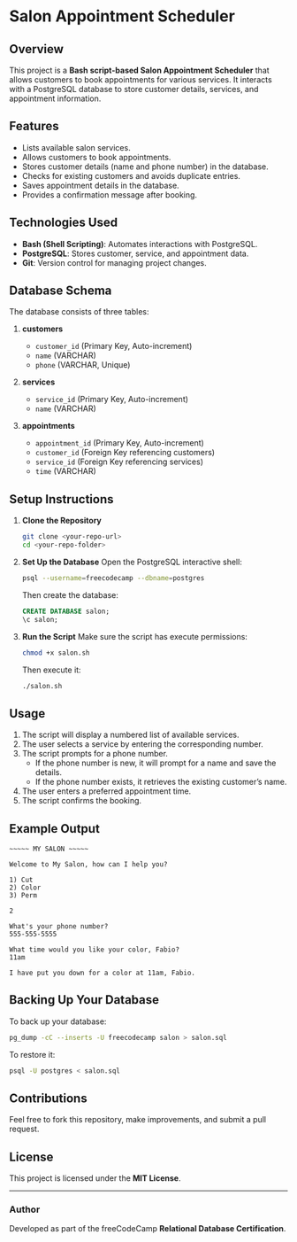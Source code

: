 # Salon Appointment Scheduler

## Overview
This project is a **Bash script-based Salon Appointment Scheduler** that allows customers to book appointments for various services. It interacts with a PostgreSQL database to store customer details, services, and appointment information.

## Features
- Lists available salon services.
- Allows customers to book appointments.
- Stores customer details (name and phone number) in the database.
- Checks for existing customers and avoids duplicate entries.
- Saves appointment details in the database.
- Provides a confirmation message after booking.

## Technologies Used
- **Bash (Shell Scripting)**: Automates interactions with PostgreSQL.
- **PostgreSQL**: Stores customer, service, and appointment data.
- **Git**: Version control for managing project changes.

## Database Schema
The database consists of three tables:

1. **customers**
   - `customer_id` (Primary Key, Auto-increment)
   - `name` (VARCHAR)
   - `phone` (VARCHAR, Unique)

2. **services**
   - `service_id` (Primary Key, Auto-increment)
   - `name` (VARCHAR)

3. **appointments**
   - `appointment_id` (Primary Key, Auto-increment)
   - `customer_id` (Foreign Key referencing customers)
   - `service_id` (Foreign Key referencing services)
   - `time` (VARCHAR)

## Setup Instructions
1. **Clone the Repository**
   ```bash
   git clone <your-repo-url>
   cd <your-repo-folder>
   ```

2. **Set Up the Database**
   Open the PostgreSQL interactive shell:
   ```bash
   psql --username=freecodecamp --dbname=postgres
   ```
   Then create the database:
   ```sql
   CREATE DATABASE salon;
   \c salon;
   ```

3. **Run the Script**
   Make sure the script has execute permissions:
   ```bash
   chmod +x salon.sh
   ```
   Then execute it:
   ```bash
   ./salon.sh
   ```

## Usage
1. The script will display a numbered list of available services.
2. The user selects a service by entering the corresponding number.
3. The script prompts for a phone number.
   - If the phone number is new, it will prompt for a name and save the details.
   - If the phone number exists, it retrieves the existing customer’s name.
4. The user enters a preferred appointment time.
5. The script confirms the booking.

## Example Output
```
~~~~~ MY SALON ~~~~~

Welcome to My Salon, how can I help you?

1) Cut
2) Color
3) Perm

2

What's your phone number?
555-555-5555

What time would you like your color, Fabio?
11am

I have put you down for a color at 11am, Fabio.
```

## Backing Up Your Database
To back up your database:
```bash
pg_dump -cC --inserts -U freecodecamp salon > salon.sql
```
To restore it:
```bash
psql -U postgres < salon.sql
```

## Contributions
Feel free to fork this repository, make improvements, and submit a pull request.

## License
This project is licensed under the **MIT License**.

---

### Author
Developed as part of the freeCodeCamp **Relational Database Certification**.

